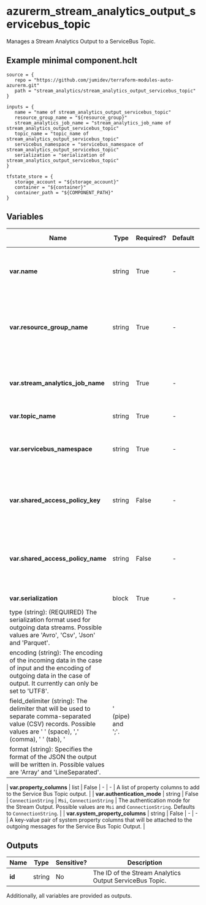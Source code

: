 # azurerm_stream_analytics_output_servicebus_topic

Manages a Stream Analytics Output to a ServiceBus Topic.

## Example minimal component.hclt

```hcl
source = {
   repo = "https://github.com/jumidev/terraform-modules-auto-azurerm.git" 
   path = "stream_analytics/stream_analytics_output_servicebus_topic" 
}

inputs = {
   name = "name of stream_analytics_output_servicebus_topic" 
   resource_group_name = "${resource_group}" 
   stream_analytics_job_name = "stream_analytics_job_name of stream_analytics_output_servicebus_topic" 
   topic_name = "topic_name of stream_analytics_output_servicebus_topic" 
   servicebus_namespace = "servicebus_namespace of stream_analytics_output_servicebus_topic" 
   serialization = "serialization of stream_analytics_output_servicebus_topic" 
}

tfstate_store = {
   storage_account = "${storage_account}" 
   container = "${container}" 
   container_path = "${COMPONENT_PATH}" 
}

```

## Variables

| Name | Type | Required? |  Default  |  possible values |  Description |
| ---- | ---- | --------- |  ----------- | ----------- | ----------- |
| **var.name** | string | True | -  |  -  |  The name of the Stream Output. Changing this forces a new resource to be created. | 
| **var.resource_group_name** | string | True | -  |  -  |  The name of the Resource Group where the Stream Analytics Job exists. Changing this forces a new resource to be created. | 
| **var.stream_analytics_job_name** | string | True | -  |  -  |  The name of the Stream Analytics Job. Changing this forces a new resource to be created. | 
| **var.topic_name** | string | True | -  |  -  |  The name of the Service Bus Topic. | 
| **var.servicebus_namespace** | string | True | -  |  -  |  The namespace that is associated with the desired Event Hub, Service Bus Topic, Service Bus Topic, etc. | 
| **var.shared_access_policy_key** | string | False | -  |  -  |  The shared access policy key for the specified shared access policy. Required if `authentication_mode` is `ConnectionString`. | 
| **var.shared_access_policy_name** | string | False | -  |  -  |  The shared access policy name for the Event Hub, Service Bus Queue, Service Bus Topic, etc. Required if `authentication_mode` is `ConnectionString`. | 
| **var.serialization** | block | True | -  |  -  |  A `serialization` block. | | `serialization` block structure: || 
|   type (string): (REQUIRED) The serialization format used for outgoing data streams. Possible values are 'Avro', 'Csv', 'Json' and 'Parquet'. ||
|   encoding (string): The encoding of the incoming data in the case of input and the encoding of outgoing data in the case of output. It currently can only be set to 'UTF8'. ||
|   field_delimiter (string): The delimiter that will be used to separate comma-separated value (CSV) records. Possible values are ' ' (space), ',' (comma), '	' (tab), '|' (pipe) and ';'. ||
|   format (string): Specifies the format of the JSON the output will be written in. Possible values are 'Array' and 'LineSeparated'. ||

| **var.property_columns** | list | False | -  |  -  |  A list of property columns to add to the Service Bus Topic output. | 
| **var.authentication_mode** | string | False | `ConnectionString`  |  `Msi`, `ConnectionString`  |  The authentication mode for the Stream Output. Possible values are `Msi` and `ConnectionString`. Defaults to `ConnectionString`. | 
| **var.system_property_columns** | string | False | -  |  -  |  A key-value pair of system property columns that will be attached to the outgoing messages for the Service Bus Topic Output. | 



## Outputs

| Name | Type | Sensitive? | Description |
| ---- | ---- | --------- | --------- |
| **id** | string | No  | The ID of the Stream Analytics Output ServiceBus Topic. | 

Additionally, all variables are provided as outputs.
